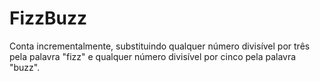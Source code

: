 # FizzBuzz
Conta incrementalmente, substituindo qualquer número divisível por três pela palavra "fizz" e qualquer número divisível por cinco pela palavra "buzz".
